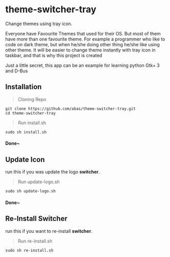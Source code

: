 # theme-switcher-tray
Change themes using tray icon.


Everyone have Favourite Themes that used for their OS. But most of them have more than one favourite theme. 
For example a programmer who like to code on dark theme, but when he/she doing other thing he/she like using other theme. 
It will be easier to change theme instantly with tray icon in taskbar, and that is why this project is created

Just a little secret, this app can be an example for learning python Gtk+ 3 and D-Bus

## Installation
> Cloning Repo

```
git clone https://github.com/abas/theme-switcher-tray.git
cd theme-switcher-tray
```
> Run install.sh

```
sudo sh install.sh
```
#### Done~

## Update Icon
run this if you was update the logo **switcher**.

> Run update-logo.sh

```
sudo sh update-logo.sh
```
#### Done~

## Re-Install Switcher
run this if you want to re-install **switcher**.

> Run re-install.sh

```
sudo sh re-install.sh
```